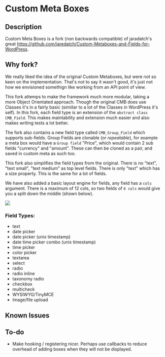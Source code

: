 # Custom Meta Boxes

## Description

Custom Meta Boxes is a fork (non backwards compatible) of jaradatch's great https://github.com/jaredatch/Custom-Metaboxes-and-Fields-for-WordPress. 

## Why fork?

We really liked the idea of the original Custom Metaboxes, but were not so keen on the implementation. That's not to say it wasn't good, it's just not how we envisioned somethign like working from an API point of view.

This fork attemps to make the framework much more modular, taking a more Object Orientated approach. Though the original CMB does use Classes it's in a fairly basic (simiilar to a lot of the Classes in WordPress it's self). In this fork, each field type is an extension of the `abstract class` `CMB_Field`. This makes maintability and extension much easier and also makes writing tests a lot better.

The fork also contains a new field type called `CMB_Group_Field` which supports sub-fields. Group Fields are clonable (or _repeatable_), for example a meta box would have a `Group field` "Price", which would contain 2 sub fields "currency" and "amount". These can then be cloned as a pair, and saved in custom meta as such too.

This fork also simplifies the field types from the original. There is no "text", "text small", "text medium" as top level fields. There is only "text" which has a size property. This is the same for a lot of fields.

We have also added a basic layout engine for fields, any field has a `cols` argument. There is a maximum of 12 cols, so two fields of `6 cols` would give you a split down the middle (shown below).

![](https://dl.dropbox.com/u/238502/Captured/rjnI2.png)

### Field Types:
* text
* date picker
* date picker (unix timestamp)
* date time picker combo (unix timestamp)
* time picker
* color picker
* textarea
* select
* radio 
* radio inline
* taxonomy radio
* checkbox
* multicheck
* WYSIWYG/TinyMCE
* Image/file upload

## Known Issues

## To-do
* Make hooking / registering nicer. Perhaps use callbacks to reduce overhead of adding boxes when they will not be displayed.